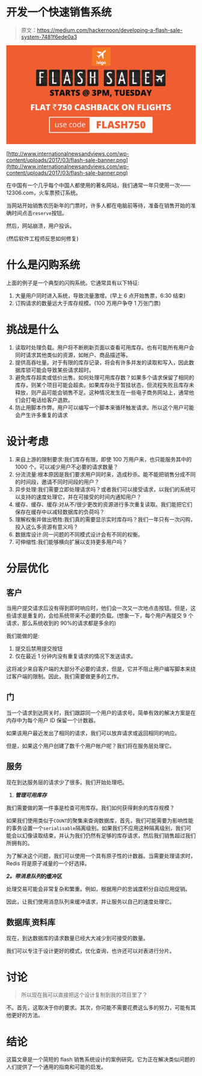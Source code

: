 # 开发一个快速销售系统

> 原文：<https://medium.com/hackernoon/developing-a-flash-sale-system-7481f6ede0a3>

![](img/b2179dd9c8a3159df15ac7850b7db009.png)

[http://www.internationalnewsandviews.com/wp-content/uploads/2017/03/flash-sale-banner.png](http://www.internationalnewsandviews.com/wp-content/uploads/2017/03/flash-sale-banner.png)

在中国有一个几乎每个中国人都使用的著名网站，我们通常一年只使用一次——12306.com，火车票预订系统。

当网站开始销售农历新年的门票时，许多人都在电脑前等待，准备在销售开始的准确时间点击`reserve`按钮。

然后，网站崩溃，用户投诉。

(然后软件工程师反思如何修复)

# 什么是闪购系统

上面的例子是一个典型的闪购系统。它通常具有以下特征:

1.  大量用户同时进入系统，导致流量激增。(早上 6 点开始售票，6:30 结束)
2.  订购请求的数量远大于库存规模。(100 万用户争夺 1 万张门票)

# 挑战是什么

1.  读取时处理负载。用户将不断刷新页面以查看可用库存。也有可能所有用户会同时请求其他类似的资源，如帐户、商品描述等。
2.  提供高吞吐量。对于有限的库存记录，将会有许多并发的读取和写入，因此数据库锁可能会导致某些请求超时。
3.  避免库存超卖或低价出售。如何处理可用库存数？如果多个请求保留了相同的库存，则某个项目可能会超卖。如果库存处于暂挂状态，但流程失败且库存未释放，则产品可能会销售不足。这种情况发生在一些电子商务网站上，通常他们会打电话给客户退款。
4.  防止用脚本作弊。用户可以编写一个脚本来循环触发请求。所以这个用户可能会产生许多重复的请求

# 设计考虑

1.  来自上游的限制要求:我们库存有限，即使 100 万用户来，也只能服务其中的 1000 个。可以减少用户不必要的请求数量？
2.  分流流量:根本原因是我们要求用户同时来，造成秒杀。能不能把销售分成不同的时间段，邀请不同时间段的用户？
3.  异步处理:我们需要立即处理请求吗？或者我们可以接受请求，以我们的系统可以支持的速度处理它，并在可接受的时间内通知用户？
4.  缓存、缓存、缓存:对从不/很少更改的资源进行多次重复读取。我们能把它们保存在缓存中以减轻数据库的负荷吗？
5.  理解权衡并做出牺牲:我们真的需要显示实时库存吗？我们一年只有一次闪购，投入这么多资源有意义吗？
6.  数据库设计:同一问题的不同模式设计会有不同的权衡。
7.  可伸缩性:我们能够横向扩展以支持更多用户吗？

# 分层优化

## 客户

当用户提交请求后没有得到即时响应时，他们会一次又一次地点击按钮。但是，这些请求是重复的，会给系统带来不必要的负载。(想象一下，每个用户再提交 9 个请求，那么系统收到的 90%的请求都是多余的)

我们能做的是:

1.  提交后禁用提交按钮
2.  仅在最近 1 分钟内没有重复请求的情况下发送请求。

这将减少来自客户端的大部分不必要的请求，但是，它并不阻止用户编写脚本来绕过客户端的限制。因此，我们需要做更多的工作。

## 门

当一个请求到达网关时，我们跟踪同一个用户的请求号。简单有效的解决方案是在内存中为每个用户 ID 保留一个计数器。

如果该用户最近发出了相同的请求，我们可以放弃请求或返回相同的响应。

但是，如果这个用户创建了数千个用户帐户呢？我们将在服务层处理它。

## 服务

现在到达服务层的请求少了很多。我们开始处理吧。

1.  ***管理可用库存***

我们需要做的第一件事是检查可用库存。我们如何获得剩余的库存规模？

如果我们使用类似于`COUNT`的聚集来查询数据库，首先，我们可能需要为影响性能的事务设置一个`serialisable`隔离级别。如果我们不应用这种隔离级别，我们可能会以幻像读取结束，并认为我们仍然有足够的库存请求，然后我们销售超过我们所拥有的。

为了解决这个问题，我们可以使用一个具有原子性的计数器。当需要处理请求时，Redis 将是原子减量的一个好选择。

***2。带消息队列*的缓冲区**

处理交易可能会非常复杂和繁重。例如，根据用户的忠诚度积分自动应用促销。

因此，让我们使用消息队列来缓冲请求，并让服务以自己的速度处理它。

## 数据库ˌ资料库

现在，到达数据库的请求数量已经大大减少到可接受的数量。

我们可以专注于设计更好的模式，优化查询，也许还可以对表进行分片。

# 讨论

> 所以现在我可以直接把这个设计复制到我的项目里了？

不。首先，这取决于你的要求。其次，你可能不需要花费这么多的努力，可能有其他更好的方法。

# 结论

这篇文章是一个简短的 flash 销售系统设计的案例研究。它为正在解决类似问题的人们提供了一个通用的指南和可能的启发。
